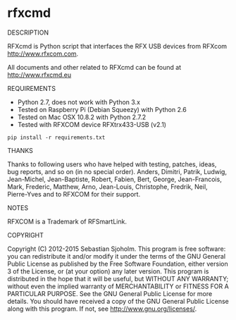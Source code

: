 # rfxcmd

DESCRIPTION

RFXcmd is Python script that interfaces the RFX USB devices from RFXcom http://www.rfxcom.com.

All documents and other related to RFXcmd can be found at http://www.rfxcmd.eu

REQUIREMENTS

- Python 2.7, does not work with Python 3.x
- Tested on Raspberry Pi (Debian Squeezy) with Python 2.6
- Tested on Mac OSX 10.8.2 with Python 2.7.2
- Tested with RFXCOM device RFXtrx433-USB (v2.1)

```
pip install -r requirements.txt
```


THANKS

Thanks to following users who have helped with testing, patches, ideas, bug reports, and so on (in no special order). Anders, Dimitri, Patrik, Ludwig, Jean-Michel, Jean-Baptiste, Robert, Fabien, Bert, George, Jean-Francois, Mark, Frederic, Matthew, Arno, Jean-Louis, Christophe, Fredrik, Neil, Pierre-Yves and to RFXCOM for their support.

NOTES

RFXCOM is a Trademark of RFSmartLink.

COPYRIGHT

Copyright (C) 2012-2015 Sebastian Sjoholm. This program is free software: you can redistribute it and/or modify it under the terms of the GNU General Public License as published by the Free Software Foundation, either version 3 of the License, or (at your option) any later version. This program is distributed in the hope that it will be useful, but WITHOUT ANY WARRANTY; without even the implied warranty of MERCHANTABILITY or FITNESS FOR A PARTICULAR PURPOSE. See the GNU General Public License for more details. You should have received a copy of the GNU General Public License along with this program. If not, see <http://www.gnu.org/licenses/>.
